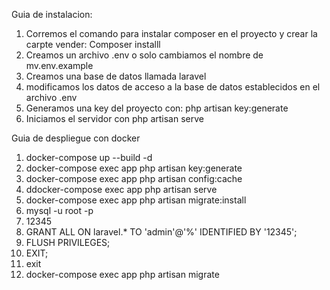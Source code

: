 Guia de instalacion:

1. Corremos el comando para instalar composer en el proyecto y crear la carpte vender: Composer installl
2. Creamos un archivo .env o solo cambiamos el nombre de mv.env.example
3. Creamos una base de datos llamada laravel
4. modificamos los datos de acceso a la base de datos establecidos en el archivo .env
3. Generamos una key del proyecto con: php artisan key:generate
4. Iniciamos el servidor con php artisan serve

Guia de despliegue con docker


1. docker-compose up --build -d 
2. docker-compose exec app php artisan key:generate
3. docker-compose exec app php artisan config:cache
4. ddocker-compose exec app php artisan serve  
5. docker-compose exec app php artisan migrate:install
6. mysql -u root -p
7. 12345
8. GRANT ALL ON laravel.* TO 'admin'@'%' IDENTIFIED BY '12345';
9. FLUSH PRIVILEGES;
10. EXIT;
11. exit
12. docker-compose exec app php artisan migrate

